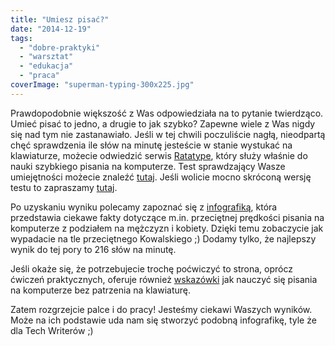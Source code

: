 ```yaml
---
title: "Umiesz pisać?"
date: "2014-12-19"
tags:
  - "dobre-praktyki"
  - "warsztat"
  - "edukacja"
  - "praca"
coverImage: "superman-typing-300x225.jpg"
---
```


Prawdopodobnie większość z Was odpowiedziała na to pytanie twierdząco. Umieć
pisać to jedno, a drugie to jak szybko? Zapewne wiele z Was nigdy się nad tym
nie zastanawiało. Jeśli w tej chwili poczuliście nagłą, nieodpartą chęć
sprawdzenia ile słów na minutę jesteście w stanie wystukać na klawiaturze,
możecie odwiedzić serwis [Ratatype](http://www.ratatype.com/), który służy
właśnie do nauki szybkiego pisania na komputerze. Test sprawdzający Wasze
umiejętności możecie znaleźć [tutaj](http://www.ratatype.com/typing-test/).
Jeśli wolicie mocno skróconą wersję testu to zapraszamy
[tutaj](http://www.ratatype.com/?start=1).

Po uzyskaniu wyniku polecamy zapoznać się z
[infografiką](http://www.ratatype.com/learn/average-typing-speed/), która
przedstawia ciekawe fakty dotyczące m.in. przeciętnej prędkości pisania na
komputerze z podziałem na mężczyzn i kobiety. Dzięki temu zobaczycie jak
wypadacie na tle przeciętnego Kowalskiego ;) Dodamy tylko, że najlepszy wynik do
tej pory to 216 słów na minutę.

Jeśli okaże się, że potrzebujecie trochę poćwiczyć to strona, oprócz ćwiczeń
praktycznych, oferuje również [wskazówki](http://www.ratatype.com/learn/) jak
nauczyć się pisania na komputerze bez patrzenia na klawiaturę.

Zatem rozgrzejcie palce i do pracy! Jesteśmy ciekawi Waszych wyników. Może na
ich podstawie uda nam się stworzyć podobną infografikę, tyle że dla Tech
Writerów ;)
